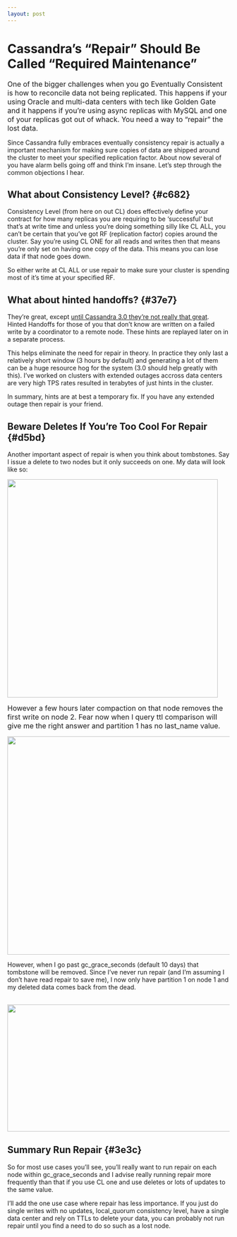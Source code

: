 ```yaml
---
layout: post
---
```

<h1>Cassandra’s “Repair” Should Be Called “Required Maintenance”</h1>
<p id="f577">
  <span style="font-size: 16px;">One of the bigger challenges when you go Eventually Consistent is how to reconcile data not being replicated. This happens if your using Oracle and multi-data centers with tech like Golden Gate and it happens if you’re using async replicas with MySQL and one of your replicas got out of whack. You need a way to “repair” the lost data.</span>
</p>

<p id="c3fa">
  Since Cassandra fully embraces eventually consistency repair is actually a important mechanism for making sure copies of data are shipped around the cluster to meet your specified replication factor. About now several of you have alarm bells going off and think I’m insane. Let’s step through the common objections I hear.
</p>

## What about Consistency Level? {#c682}

<p id="6d28">
  Consistency Level (from here on out CL) does effectively define your contract for how many replicas you are requiring to be ‘successful’ but that’s at write time and unless you’re doing something silly like CL ALL, you can’t be certain that you’ve got RF (replication factor) copies around the cluster. Say you’re using CL ONE for all reads and writes then that means you’re only set on having one copy of the data. This means you can lose data if that node goes down.
</p>

<p id="b1e9">
  So either write at CL ALL or use repair to make sure your cluster is spending most of it’s time at your specified RF.
</p>

## What about hinted handoffs? {#37e7}

<p id="37fc">
  They’re great, except <a href="http://www.datastax.com/dev/blog/whats-coming-to-cassandra-in-3-0-improved-hint-storage-and-delivery" rel="nofollow" data-href="http://www.datastax.com/dev/blog/whats-coming-to-cassandra-in-3-0-improved-hint-storage-and-delivery">until Cassandra 3.0 they’re not really that great</a>. Hinted Handoffs for those of you that don’t know are written on a failed write by a coordinator to a remote node. These hints are replayed later on in a separate process.
</p>

<p id="142c">
  This helps eliminate the need for repair in theory. In practice they only last a relatively short window (3 hours by default) and generating a lot of them can be a huge resource hog for the system (3.0 should help greatly with this). I’ve worked on clusters with extended outages accross data centers are very high TPS rates resulted in terabytes of just hints in the cluster.
</p>

<p id="554f">
  In summary, hints are at best a temporary fix. If you have any extended outage then repair is your friend.
</p>

## Beware Deletes If You’re Too Cool For Repair {#d5bd}

<p id="6b14">
  Another important aspect of repair is when you think about tombstones. Say I issue a delete to two nodes but it only succeeds on one. My data will look like so:
</p>

[<img class="alignnone size-full wp-image-263" title="tombstone_repair_after_gc_grace_seconds" src="/content/ryansvihla/uploads/2015/09/tombstone_repair_after_gc_grace_seconds.png" alt="" width="477" height="495" srcset="/content/ryansvihla/uploads/2015/09/tombstone_repair_after_gc_grace_seconds.png 477w, /content/ryansvihla/uploads/2015/09/tombstone_repair_after_gc_grace_seconds-289x300.png 289w" sizes="(max-width: 477px) 100vw, 477px" />](/content/ryansvihla/uploads/2015/09/tombstone_repair_after_gc_grace_seconds.png)

<div>
  <div>
    <span style="font-size: 16px;">However a few hours later compaction on that node removes the first write on node 2. Fear now when I query ttl comparison will give me the right answer and partition 1 has no last_name value.</span>
  </div>
</div>

<div>
  <div>
  </div>
  
  <p>
    <a href="/content/ryansvihla/uploads/2015/09/tombstone_repair_after_compaction.png"><img class="alignnone size-full wp-image-262" title="tombstone_repair_after_compaction" src="/content/ryansvihla/uploads/2015/09/tombstone_repair_after_compaction.png" alt="" width="692" height="495" /></a>
  </p>
</div>

<p id="cb50">
  However, when I go past gc_grace_seconds (default 10 days) that tombstone will be removed. Since I’ve never run repair (and I’m assuming I don’t have read repair to save me), I now only have partition 1 on node 1 and my deleted data comes back from the dead.
</p>

<div>
  <div>
     <a href="/content/ryansvihla/uploads/2015/09/tombstone_repair.png"><img class="alignnone size-full wp-image-261" title="tombstone_repair" src="/content/ryansvihla/uploads/2015/09/tombstone_repair.png" alt="" width="692" height="288" /></a>
  </div>
</div>

## Summary Run Repair {#3e3c}

<p id="7af8">
  So for most use cases you’ll see, you’ll really want to run repair on each node within gc_grace_seconds and I advise really running repair more frequently than that if you use CL one and use deletes or lots of updates to the same value.
</p>

<p id="14b9">
  I’ll add the one use case where repair has less importance. If you just do single writes with no updates, local_quorum consistency level, have a single data center and rely on TTLs to delete your data, you can probably not run repair until you find a need to do so such as a lost node.
</p>
